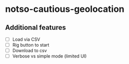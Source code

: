 # notso-cautious-geolocation

## Additional features

- [ ] Load via CSV
- [ ] Rig button to start
- [ ] Download to csv
- [ ] Verbose vs simple mode (limited UI)